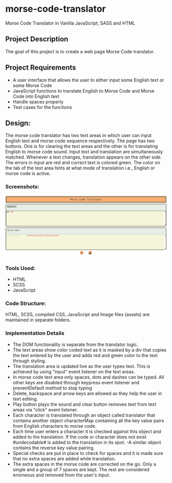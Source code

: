 # morse-code-translator

Morse Code Translator in Vanilla JavaScript, SASS and HTML

## Project Description

The goal of this project is to create a web page Morse Code translator.

## Project Requirements

- A user interface that allows the user to either input some English text or some Morse Code
- JavaScript functions to translate English to Morse Code and Morse Code into English text
- Handle spaces properly
- Test cases for the functions

## Design:

The morse code translator has two text areas in which user can input English text and morse code sequence respectively. The page has two buttons. One is for clearing the text areas and the other is for translating English to morse code sound. Input text and translation are simultaneously matched. Whenever a text changes, translation appears on the other side. The errors in input are red and correct text is colored green. The color on the tab of the text area hints at what mode of translation i.e., English or morse code is active.

### Screenshots:

![screenshot](image-2.png)

### Tools Used:

- HTML
- SCSS
- JavaScript

### Code Structure:

HTML, SCSS, compiled CSS, JavaScript and Image files (assets) are maintained in separate folders.

### Implementation Details

- The DOM functionality is separate from the translator logic.
- The text areas show color coded text as it is masked by a div that copies the text entered by the user and adds red and green color to the text through styling.
- The translation area is updated live as the user types text. This is achieved by using "input" event listener on the text areas.
- In morse code text area only spaces, dots and dashes can be typed. All other keys are disabled through keypress event listener and preventDefault method to stop typing
- Delete, backspace and arrow keys are allowed as they help the user in text editing.
- Play button plays the sound and clear button removes text from text areas via "click" event listener.
- Each character is translated through an object called translator that contains another object characterMap containing all the key value pairs from English characters to morse code.
- Each time user enters a character it is checked against this object and added to the translation. If the code or character does not exist #undecodable# is added to the translation in its spot.
  -A similar object contains the reverse key value pairing.
- Special checks are put in place to check for spaces and it is made sure that no extra spaces are added while translation.
- The extra spaces in the morse code are corrected on the go. Only a single and a group of 7 spaces are kept. The rest are considered erroneous and removed from the user's input.
